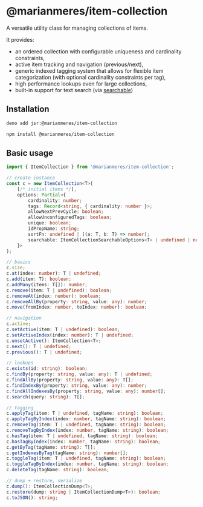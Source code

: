 # @marianmeres/item-collection

A versatile utility class for managing collections of items. 

It provides:
- an ordered collection with configurable uniqueness and cardinality constraints, 
- active item tracking and navigation (previous/next), 
- generic indexed tagging system that allows for flexible item categorization 
  (with optional cardinality constraints per tag),
- high performance lookups even for large collections,
- built-in support for text search (via [searchable](https://github.com/marianmeres/searchable))

## Installation
```sh
deno add jsr:@marianmeres/item-collection
```
```sh
npm install @marianmeres/item-collection
```

## Basic usage
```js
import { ItemCollection } from '@marianmeres/item-collection';
```

```typescript
// create instance
const c = new ItemCollection<T>(
    [/* initial items */], 
    options: Partial<{
        cardinality: number;
        tags: Record<string, { cardinality: number }>;
        allowNextPrevCycle: boolean;
        allowUnconfiguredTags: boolean;
        unique: boolean;
        idPropName: string;
        sortFn: undefined | ((a: T, b: T) => number);
        searchable: ItemCollectionSearchableOptions<T> | undefined | null;
    }>
);

// basics
c.size;
c.at(index: number): T | undefined;
c.add(item: T): boolean;
c.addMany(items: T[]): number;
c.remove(item: T | undefined): boolean;
c.removeAt(index: number): boolean;
c.removeAllBy(property: string, value: any): number;
c.move(fromIndex: number, toIndex: number): boolean;

// navigation
c.active;
c.setActive(item: T | undefined): boolean;
c.setActiveIndex(index: number): T | undefined;
c.unsetActive(): ItemCollection<T>;
c.next(): T | undefined;
c.previous(): T | undefined;

// lookups
c.exists(id: string): boolean;
c.findBy(property: string, value: any): T | undefined;
c.findAllBy(property: string, value: any): T[];
c.findIndexBy(property: string, value: any): number;
c.findAllIndexesBy(property: string, value: any): number[];
c.search(query: string): T[];

// tagging
c.applyTag(item: T | undefined, tagName: string): boolean;
c.applyTagByIndex(index: number, tagName: string): boolean;
c.removeTag(item: T | undefined, tagName: string): boolean;
c.removeTagByIndex(index: number, tagName: string): boolean;
c.hasTag(item: T | undefined, tagName: string): boolean;
c.hasTagByIndex(index: number, tagName: string): boolean;
c.getByTag(tagName: string): T[];
c.getIndexesByTag(tagName: string): number[];
c.toggleTag(item: T | undefined, tagName: string): boolean;
c.toggleTagByIndex(index: number, tagName: string): boolean;
c.deleteTag(tagName: string): boolean;

// dump + restore, serialize
c.dump(): ItemCollectionDump<T>;
c.restore(dump: string | ItemCollectionDump<T>): boolean;
c.toJSON(): string;
```